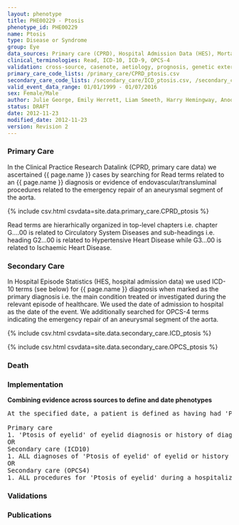 ```yaml
---
layout: phenotype
title: PHE00229 - Ptosis
phenotype_id: PHE00229
name: Ptosis
type: Disease or Syndrome
group: Eye
data_sources: Primary care (CPRD), Hospital Admission Data (HES), Mortality Data (ONS)
clinical_terminologies: Read, ICD-10, ICD-9, OPCS-4
validation: cross-source, casenote, aetiology, prognosis, genetic external
primary_care_code_lists: /primary_care/CPRD_ptosis.csv
secondary_care_code_lists: /secondary_care/ICD_ptosis.csv, /secondary_care/OPCS_ptosis.csv
valid_event_data_range: 01/01/1999 - 01/07/2016
sex: Female/Male
author: Julie George, Emily Herrett, Liam Smeeth, Harry Hemingway, Anoop Shah, Spiros Denaxas
status: DRAFT
date: 2012-11-23
modified_date: 2012-11-23
version: Revision 2
---
```


### Primary Care

In the Clinical Practice Research Datalink (CPRD, primary care data) we ascertained {{ page.name }} cases by searching for Read terms related to an {{ page.name }} diagnosis or evidence of endovascular/transluminal procedures related to the emergency repair of an aneurysmal segment of the aorta.

{% include csv.html csvdata=site.data.primary_care.CPRD_ptosis %}

Read terms are hierarhically organized in top-level chapters i.e. chapter G....00 is related to Circulatory System Diseases and sub-headings i.e. heading G2...00 is related to Hypertensive Heart Disease while G3...00 is related to Ischaemic Heart Disease.

### Secondary Care

In Hospital Episode Statistics (HES, hospital admission data) we used ICD-10 terms (see below) for {{ page.name }} diagnosis when marked as the primary diagnosis i.e. the main condition treated or investigated during the relevant episode of healthcare. We used the date of admission to hospital as the date of the event. We additionally searched for OPCS-4 terms indicating the emergency repair of an aneurysmal segment of the aorta.

{% include csv.html csvdata=site.data.secondary_care.ICD_ptosis %}

{% include csv.html csvdata=site.data.secondary_care.OPCS_ptosis %}


### Death

### Implementation

**Combining evidence across sources to define and date phenotypes**

<pre>
At the specified date, a patient is defined as having had 'Ptosis of eyelid' of eyelid IF they meet the criteria for any of the following on or before the specified date. The earliest date on which the individual meets any of the following criteria on or before the specified date is defined as the first event date:

Primary care
1. 'Ptosis of eyelid' of eyelid diagnosis or history of diagnosis during a consultation 
OR
Secondary care (ICD10)
1. ALL diagnoses of 'Ptosis of eyelid' of eyelid or history of diagnosis during a hospitalization
OR
Secondary care (OPCS4)
1. ALL procedures for 'Ptosis of eyelid' during a hospitalization
</pre>

### Validations

### Publications

